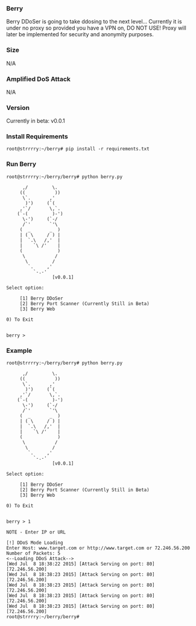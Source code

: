 ### Berry
Berry DDoSer is going to take ddosing to the next level... Currently it is under no proxy so provided you have a VPN on, DO NOT USE! Proxy will later be implemented for security and anonymity purposes.

### Size
N/A

### Amplified DoS Attack
N/A

### Version
Currently in beta: v0.0.1

### Install Requirements
```
root@strrrry:~/berry# pip install -r requirements.txt
```

### Run Berry
```
root@strrrry:~/berry/berry# python berry.py

	  ,/         \.  
	 ((           )) 
	  \`.       ,'   
	   )')     (`(	  
	 ,'`/       \,`. 
	(`-(         )-')
	  \-')     (`-/  
	  /`'       `'\  
	 (  _       _  ) 
	 | ( \     / ) | 
	 |  `.\   /,'  | 
	 |    `\ /'    | 
	 (             ) 
	  \           /  
	   \         /   
	    `.     ,'    
	      `-.-'      
	             [v0.0.1]

Select option:

	 [1] Berry DDoSer
	 [2] Berry Port Scanner (Currently Still in Beta)
	 [3] Berry Web

0) To Exit


berry > 
```

### Example
```
root@strrrry:~/berry/berry# python berry.py

	  ,/         \.  
	 ((           )) 
	  \`.       ,'   
	   )')     (`(	  
	 ,'`/       \,`. 
	(`-(         )-')
	  \-')     (`-/  
	  /`'       `'\  
	 (  _       _  ) 
	 | ( \     / ) | 
	 |  `.\   /,'  | 
	 |    `\ /'    | 
	 (             ) 
	  \           /  
	   \         /   
	    `.     ,'    
	      `-.-'      
	             [v0.0.1]

Select option:

	 [1] Berry DDoSer
	 [2] Berry Port Scanner (Currently Still in Beta)
	 [3] Berry Web

0) To Exit


berry > 1

NOTE - Enter IP or URL

[!] DDoS Mode Loading
Enter Host: www.target.com or http://www.target.com or 72.246.56.200
Number of Packets: 5
<--Loading DDoS Attack-->
[Wed Jul  8 18:38:22 2015] [Attack Serving on port: 80]
[72.246.56.200]
[Wed Jul  8 18:38:23 2015] [Attack Serving on port: 80]
[72.246.56.200]
[Wed Jul  8 18:38:23 2015] [Attack Serving on port: 80]
[72.246.56.200]
[Wed Jul  8 18:38:23 2015] [Attack Serving on port: 80]
[72.246.56.200]
[Wed Jul  8 18:38:23 2015] [Attack Serving on port: 80]
[72.246.56.200]
root@strrrry:~/berry/berry#
```